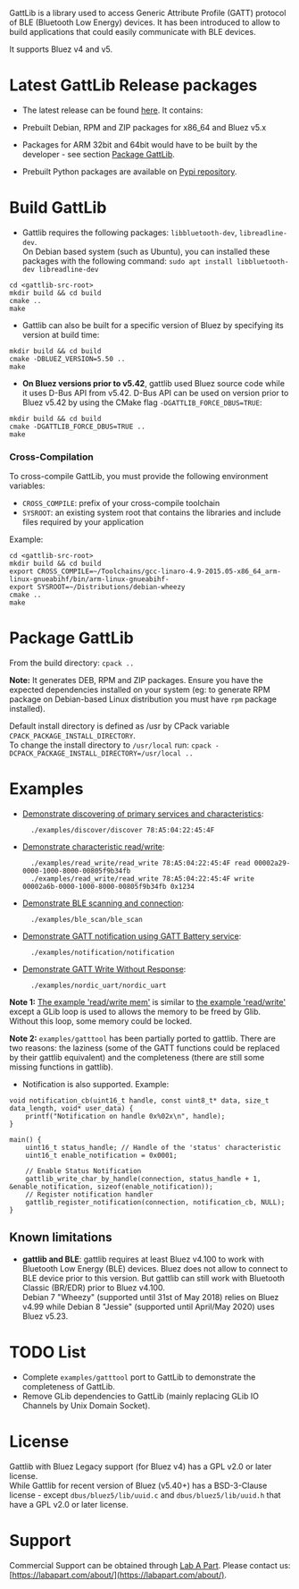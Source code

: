 GattLib is a library used to access Generic Attribute Profile (GATT) protocol of BLE (Bluetooth Low Energy) devices.
It has been introduced to allow to build applications that could easily communicate with BLE devices.

It supports Bluez v4 and v5.

Latest GattLib Release packages
===============================

* The latest release can be found [here](https://github.com/labapart/gattlib/releases/latest). It contains:

- Prebuilt Debian, RPM and ZIP packages for x86_64 and Bluez v5.x
- Packages for ARM 32bit and 64bit would have to be built by the developer - see section [Package GattLib](#package-gattlib).

- Prebuilt Python packages are available on [Pypi repository](https://pypi.org/project/gattlib-py/).

Build GattLib
=============

* Gattlib requires the following packages: `libbluetooth-dev`, `libreadline-dev`.  
On Debian based system (such as Ubuntu), you can installed these packages with the
following command: `sudo apt install libbluetooth-dev libreadline-dev`

```
cd <gattlib-src-root>
mkdir build && cd build
cmake ..
make
```

* Gattlib can also be built for a specific version of Bluez by specifying its version at build time:

```
mkdir build && cd build
cmake -DBLUEZ_VERSION=5.50 ..
make
```


* **On Bluez versions prior to v5.42**, gattlib used Bluez source code while it uses D-Bus API 
from v5.42. D-Bus API can be used on version prior to Bluez v5.42 by using the CMake flag `-DGATTLIB_FORCE_DBUS=TRUE`:

```
mkdir build && cd build
cmake -DGATTLIB_FORCE_DBUS=TRUE ..
make
```

### Cross-Compilation

To cross-compile GattLib, you must provide the following environment variables:

- `CROSS_COMPILE`: prefix of your cross-compile toolchain
- `SYSROOT`: an existing system root that contains the libraries and include files required by your application

Example:

```
cd <gattlib-src-root>
mkdir build && cd build
export CROSS_COMPILE=~/Toolchains/gcc-linaro-4.9-2015.05-x86_64_arm-linux-gnueabihf/bin/arm-linux-gnueabihf-
export SYSROOT=~/Distributions/debian-wheezy
cmake ..
make
```

Package GattLib
===============

From the build directory: `cpack ..`

**Note:** It generates DEB, RPM and ZIP packages. Ensure you have the expected dependencies
 installed on your system (eg: to generate RPM package on Debian-based Linux distribution
  you must have `rpm` package installed).

Default install directory is defined as /usr by CPack variable `CPACK_PACKAGE_INSTALL_DIRECTORY`.  
To change the install directory to `/usr/local` run: `cpack -DCPACK_PACKAGE_INSTALL_DIRECTORY=/usr/local ..`

Examples
========

* [Demonstrate discovering of primary services and characteristics](/examples/discover/discover.c):

        ./examples/discover/discover 78:A5:04:22:45:4F

* [Demonstrate characteristic read/write](/examples/read_write/read_write.c):

        ./examples/read_write/read_write 78:A5:04:22:45:4F read 00002a29-0000-1000-8000-00805f9b34fb
        ./examples/read_write/read_write 78:A5:04:22:45:4F write 00002a6b-0000-1000-8000-00805f9b34fb 0x1234

* [Demonstrate BLE scanning and connection](/examples/ble_scan/ble_scan.c):

        ./examples/ble_scan/ble_scan

* [Demonstrate GATT notification using GATT Battery service](/examples/notification/notification.c):

        ./examples/notification/notification

* [Demonstrate GATT Write Without Response](/examples/nordic_uart/nordic_uart.c):

        ./examples/nordic_uart/nordic_uart

**Note 1:** [The example 'read/write mem'](/examples/read_write_mem/read_write.c) is similar to
[the example 'read/write'](/examples/read_write/read_write.c) except a GLib loop is used to allows
the memory to be freed by Glib. Without this loop, some memory could be locked.

**Note 2:** `examples/gatttool` has been partially ported to gattlib. There are two reasons: the laziness
 (some of the GATT functions could be replaced by their gattlib equivalent) and the completeness (there
 are still some missing functions in gattlib).

* Notification is also supported. Example:

```
void notification_cb(uint16_t handle, const uint8_t* data, size_t data_length, void* user_data) {
	printf("Notification on handle 0x%02x\n", handle);
}

main() {
	uint16_t status_handle; // Handle of the 'status' characteristic
	uint16_t enable_notification = 0x0001;

	// Enable Status Notification
	gattlib_write_char_by_handle(connection, status_handle + 1, &enable_notification, sizeof(enable_notification));
	// Register notification handler
	gattlib_register_notification(connection, notification_cb, NULL);
}
```

Known limitations
-----------------

* **gattlib and BLE**: gattlib requires at least Bluez v4.100 to work with Bluetooth Low Energy (BLE) devices. Bluez does not allow to connect to BLE device prior to this version. But gattlib can still work with Bluetooth Classic (BR/EDR) prior to Bluez v4.100.  
Debian 7 "Wheezy" (supported until 31st of May 2018) relies on Bluez v4.99 while Debian 8 "Jessie" (supported until April/May 2020) uses Bluez v5.23.

TODO List
=========

- Complete `examples/gatttool` port to GattLib to demonstrate the completeness of GattLib.
- Remove GLib dependencies to GattLib (mainly replacing GLib IO Channels by Unix Domain Socket).

License
=======

Gattlib with Bluez Legacy support (for Bluez v4) has a GPL v2.0 or later license.  
While Gattlib for recent version of Bluez (v5.40+) has a BSD-3-Clause license - except `dbus/bluez5/lib/uuid.c`
and `dbus/bluez5/lib/uuid.h` that have a GPL v2.0 or later license.

Support
=======

Commercial Support can be obtained through [Lab A Part](https://labapart.com). Please contact us: [https://labapart.com/about/](https://labapart.com/about/).
